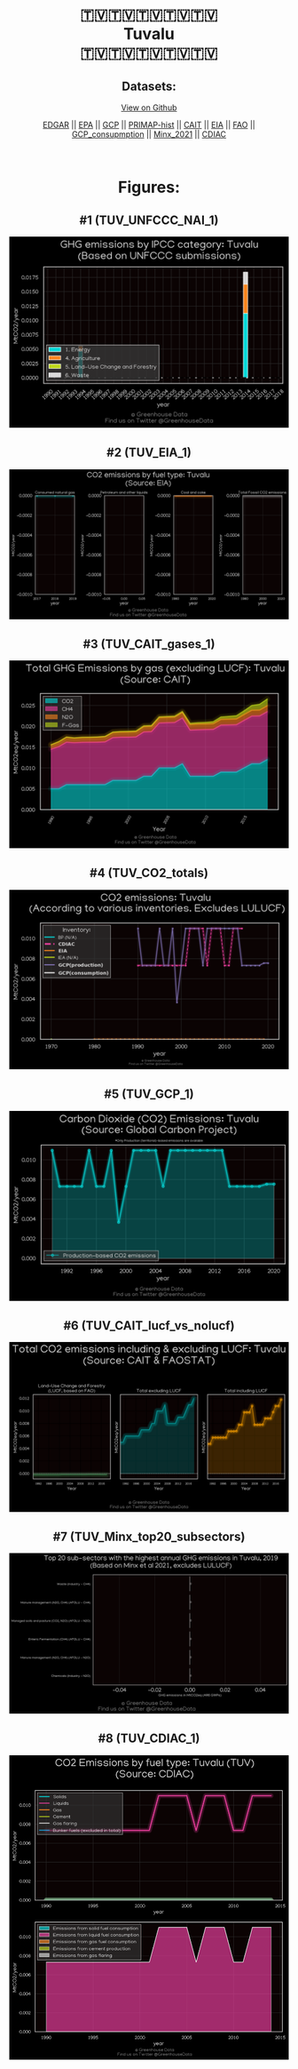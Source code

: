 
<center>
<h1 align="center">
🇹🇻🇹🇻🇹🇻🇹🇻🇹🇻
<br>
Tuvalu
<br>
🇹🇻🇹🇻🇹🇻🇹🇻🇹🇻
</h1>
<h2>Datasets:</h2>
<p><a href="https://github.com/dquintani/GreenhouseData/tree/master/country_data/TUV_Tuvalu/data">View on Github</a>
<br></p><p><a href="data/TUV_EDGAR.csv">EDGAR</a> || <a href="data/TUV_EPA.csv">EPA</a> || <a href="data/TUV_GCP.csv">GCP</a> || <a href="data/TUV_PRIMAP-hist.csv">PRIMAP-hist</a> || <a href="data/TUV_CAIT.csv">CAIT</a> || <a href="data/TUV_EIA.csv">EIA</a> || <a href="data/TUV_FAO.csv">FAO</a> || <a href="data/TUV_GCP_consupmption.csv">GCP_consupmption</a> || <a href="data/TUV_Minx_2021.csv">Minx_2021</a> || <a href="data/TUV_CDIAC.csv">CDIAC</a></p><p><br></p>
<h1>Figures:</h1><h2>#1 (TUV_UNFCCC_NAI_1)</h2>
<p><img alt="" src="figures/TUV_UNFCCC_NAI_1.png" /></p><h2>#2 (TUV_EIA_1)</h2>
<p><img alt="" src="figures/TUV_EIA_1.png" /></p><h2>#3 (TUV_CAIT_gases_1)</h2>
<p><img alt="" src="figures/TUV_CAIT_gases_1.png" /></p><h2>#4 (TUV_CO2_totals)</h2>
<p><img alt="" src="figures/TUV_CO2_totals.png" /></p><h2>#5 (TUV_GCP_1)</h2>
<p><img alt="" src="figures/TUV_GCP_1.png" /></p><h2>#6 (TUV_CAIT_lucf_vs_nolucf)</h2>
<p><img alt="" src="figures/TUV_CAIT_lucf_vs_nolucf.png" /></p><h2>#7 (TUV_Minx_top20_subsectors)</h2>
<p><img alt="" src="figures/TUV_Minx_top20_subsectors.png" /></p><h2>#8 (TUV_CDIAC_1)</h2>
<p><img alt="" src="figures/TUV_CDIAC_1.png" /></p>